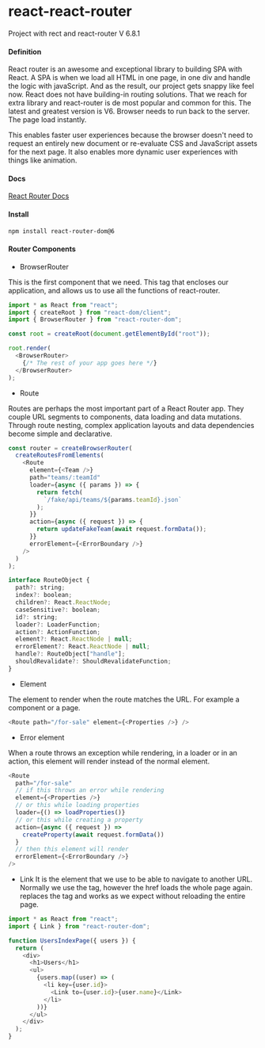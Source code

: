 # react-react-router
Project with rect and react-router V 6.8.1

#### Definition
React router is an awesome and exceptional library to building SPA with React.
A SPA is when we load all HTML in one page, in one div and handle the logic with javaScript. And as the result, our project gets snappy like feel now.
React does not have building-in routing solutions.
That we reach for extra library and react-router is de most popular and common for this. The latest and greatest version is V6.
Browser needs to run back to the server.
The page load instantly.

This enables faster user experiences because the browser doesn't need to request an entirely new document or re-evaluate CSS and JavaScript assets for the next page. It also enables more dynamic user experiences with things like animation.

#### Docs

[React Router Docs](https://reactrouter.com/docs/en/v6/getting-started/overview)

#### Install

```sh
npm install react-router-dom@6
```

#### Router Components

- BrowserRouter

This is the first component that we need. This tag that encloses our application, and allows us to use all the functions of react-router.

```js
import * as React from "react";
import { createRoot } from "react-dom/client";
import { BrowserRouter } from "react-router-dom";

const root = createRoot(document.getElementById("root"));

root.render(
  <BrowserRouter>
    {/* The rest of your app goes here */}
  </BrowserRouter>
);
```

- Route

Routes are perhaps the most important part of a React Router app. They couple URL segments to components, data loading and data mutations. Through route nesting, complex application layouts and data dependencies become simple and declarative.

```js
const router = createBrowserRouter(
  createRoutesFromElements(
    <Route
      element={<Team />}
      path="teams/:teamId"
      loader={async ({ params }) => {
        return fetch(
          `/fake/api/teams/${params.teamId}.json`
        );
      }}
      action={async ({ request }) => {
        return updateFakeTeam(await request.formData());
      }}
      errorElement={<ErrorBoundary />}
    />
  )
);
```
```js
interface RouteObject {
  path?: string;
  index?: boolean;
  children?: React.ReactNode;
  caseSensitive?: boolean;
  id?: string;
  loader?: LoaderFunction;
  action?: ActionFunction;
  element?: React.ReactNode | null;
  errorElement?: React.ReactNode | null;
  handle?: RouteObject["handle"];
  shouldRevalidate?: ShouldRevalidateFunction;
}
```

- Element

The element to render when the route matches the URL. For example a component or a page. 

```js
<Route path="/for-sale" element={<Properties />} />
```

- Error element

When a route throws an exception while rendering, in a loader or in an action, this element will render instead of the normal element.

```js
<Route
  path="/for-sale"
  // if this throws an error while rendering
  element={<Properties />}
  // or this while loading properties
  loader={() => loadProperties()}
  // or this while creating a property
  action={async ({ request }) =>
    createProperty(await request.formData())
  }
  // then this element will render
  errorElement={<ErrorBoundary />}
/>
```

- Link
It is the element that we use to be able to navigate to another URL. Normally we use the <a> tag, however the href loads the whole page again. <Link> replaces the tag and works as we expect without reloading the entire page.

```js
import * as React from "react";
import { Link } from "react-router-dom";

function UsersIndexPage({ users }) {
  return (
    <div>
      <h1>Users</h1>
      <ul>
        {users.map((user) => (
          <li key={user.id}>
            <Link to={user.id}>{user.name}</Link>
          </li>
        ))}
      </ul>
    </div>
  );
}
```

```js
```
```js
```
```js
```
```js
```
